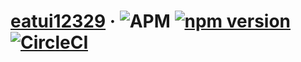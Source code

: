 # [eatui12329](https://reactjs.org/) &middot; ![APM](https://img.shields.io/apm/l/vim-mode?label=license) [![npm version](https://badge.fury.io/js/eatui12329.svg)](https://badge.fury.io/js/eatui12329) [![CircleCI](https://circleci.com/gh/23de23/frankUI/tree/main.svg?style=svg)](https://circleci.com/gh/23de23/frankUI/tree/main) 
